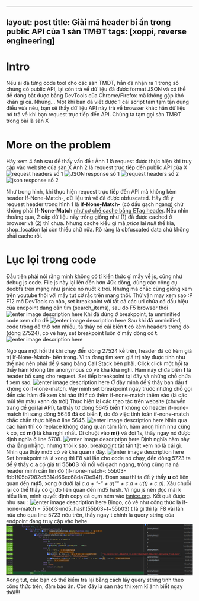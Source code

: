 
---
layout: post
title: Giải mã header bí ẩn trong public API của 1 sàn TMĐT
tags: [xoppi, reverse engineering]
---

# Intro
Nếu ai đã từng code tool cho các sàn TMĐT, hẳn đã nhận ra 1 trong số chúng có public API, lại còn trả về dữ liệu đã được format JSON và có thể dễ dàng bắt được bằng DevTools của Chrome/Firefox mà không gặp khó khăn gì cả.
Nhưng...
Một khi bạn đã viết được 1 cái script tàm tạm tận dụng điều vừa nêu, bạn sẽ thấy dữ liệu API này trả về browser khác hẳn dữ liệu nó trả về khi bạn request trực tiếp đến API. 
Chúng ta tạm gọi sàn TMĐT trong bài là sàn X
# More on the problem
Hãy xem 4 ảnh sau để thấy vấn đề : 
Ảnh 1 là request được thực hiện khi truy cập vào website của sàn X
Ảnh 2 là request trực tiếp đến public API của X
![request headers số 1](http://thitgaluoc.com/public/img/08:59:19.2019-10-14.png)
![JSON response số 1](http://thitgaluoc.com/public/img/08:59:58.2019-10-14.png)
![request headers số 2](http://thitgaluoc.com/public/img/09:02:26.2019-10-14.png)
![json response số 2](http://thitgaluoc.com/public/img/09:03:09.2019-10-14.png)

Như trong hình, khi thực hiện request trực tiếp đến API mà không kèm header If-None-Match-, dữ liệu trả về đã được obfuscated. Hãy để ý request header trong hình 1 là **If-None-Match-** (có dấu gạch ngang) chứ không phải **If-None-Match** [như cơ chế cache bằng ETag header](https://en.wikipedia.org/wiki/HTTP_ETag).
Nếu nhìn thoáng qua, 2 cặp dữ liệu này trông giống như (1) đã được cached ở browser và (2) thì chưa. Nhưng cache kiểu gì mà *price* lại *null* thế kia, shop_location lại còn thiếu chữ nữa. Rõ ràng là obfuscated data chứ không phải cache rồi.

# Lục lọi trong code
Đầu tiên phải nói rằng mình không có tí kiến thức gì mấy về js, cũng như debug js code. File js này lại lên đến hơn 40k dòng, dùng các công cụ deobfs trên mạng như jsnice nó nuốt k trôi.
Nhưng mà chắc cũng giống xem trên youtube thôi với mấy tut cờ rắc trên mạng thôi. Thử vận may xem sao :P
F12 mở DevTools ra nào, set breakpoint với tất cả các url chứa có dấu hiệu của endpoint đang cần tìm (search_items), sau đó F5 browser thôi
![enter image description here](http://thitgaluoc.com/public/img/xoppi_1.png)
Khi đã dừng ở breakpoint, ta unminified code xem cho dễ
![enter image description here](http://thitgaluoc.com/public/img/xoppi_2.png)
Sau khi đã unminified, code trông dễ thở hơn nhiều, ta thấy có cái biến **t** có kèm headers trong đó (dòng 27524), có vẻ hay, set breakpoint luôn ở mấy dòng có **t**.
![enter image description here](http://thitgaluoc.com/public/img/xoppi_4.png)

Ngó qua một hồi thì khi chạy đến dòng 27524 kể trên, header đã có kèm giá trị If-None-Match- bên trong. Vì ta đang tìm xem giá trị này được tính như thế nào nên phải để ý sang bảng Call Stack bên phải. Click click một hồi ta thấy hàm không tên anonymous có vẻ khá khả nghi. Hàm này chứa biến **f** là header bổ sung cho request. Set tiếp breakpoint tại đây và những chỗ chứa **f** xem sao.
![enter image description here](http://thitgaluoc.com/public/img/xoppi_7.png)
Ở đây mình để ý thấy ban đầu f không có if-none-match. Vậy mình set breakpoint ngay trước những chỗ gọi đến các hàm để xem khi nào thì **f** có thêm if-none-match thêm vào (là các mũi tên màu xanh da trời)
Thực hiện lại các thao tác trên website (chuyển trang để gọi lại API), ta thấy từ dòng 5645 biến **f** không có header if-none-match thì sang dòng 5646 đã có biến **f**, do đó việc tính toán if-none-match chắc chắn thực hiện ở line 5645.
![enter image description here](http://thitgaluoc.com/public/img/xoppi_8.png)
Nhìn qua các hàm thì có replace không đáng quan tâm lắm, hàm anon hình như cũng k có, có **m()** là khả nghi nhất. Di chuột vào **m()** và đợi 1s, thấy ngay nó được định nghĩa ở line 5708.
![enter image description here](http://thitgaluoc.com/public/img/xoppi_10.png)
Định nghĩa hàm này khá lằng nhằng, nhưng thôi k sao, breakpoint tất tần tật xem nó là cái gì. Nhìn qua thấy md5 có vẻ khả quan r đây.
![enter image description here](http://thitgaluoc.com/public/img/xoppi_11.png)
Set breakpoint tá lả xong thì F8 vài lần cho code nó chạy, đến dòng 5723 ta để ý thấy **c.a** có giá trị **55b03** rồi nối với gạch ngang, trông cũng na ná header mình cần tìm đó (if-none-match-: 55b03-fbb1f05b7982c5314d66ec68da70e94f). Đoạn sau thì ta để ý thấy **u** có liên quan đến **md5**, xong ở dưới lại *c.a + "-" + u("" + c.a + u(t) + c.a)*. Xâu chuỗi lại có thể thấy có gì đó liên quan đến md5 hash.
Vì ngu js nên đọc mãi k hiểu lắm, mình quyết định copy cả cụm ném vào [jsnice.org](http://jsnice.org/). Kết quả được như sau : 
![enter image description here](http://thitgaluoc.com/public/img/xoppi_13.png)
Bingo, có vẻ như công thức là if-none-match = 55b03-md5_hash(55b03+t+55b03)
t là gì thì lại F8 vài lần nữa cho qua line 5723 nêu trên, thấy ngay t chính là query string của endpoint đang truy cập vào hehe.
![enter image description here](https://raw.githubusercontent.com/thit-ga-luoc/thitgaluoc.github.io/master/public/img/xoppi_18.png)
Xong tut, các bạn có thể kiểm tra lại bằng cách lấy query string tính theo công thức trên, đảm bảo ăn. Còn đây là sàn nào thì xem kĩ ảnh biết ngay thôi!!!
